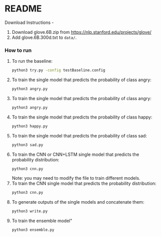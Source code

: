 # README 
Download Instructions -
1. Download glove.6B.zip from https://nlp.stanford.edu/projects/glove/
2. Add glove.6B.300d.txt to `data/`.

### How to run
1. To run the baseline:
   ```bash
   python3 try.py -config testBaseline.config
   ```
2. To train the single model that predicts the probability of class angry:
   ```bash
   python3 angry.py
   ```
3. To train the single model that predicts the probability of class angry:
   ```bash
   python3 angry.py
   ```
4. To train the single model that predicts the probability of class happy:
   ```bash
   python3 happy.py
   ```
5. To train the single model that predicts the probability of class sad:
   ```bash
   python3 sad.py
   ```
6. To train the CNN or CNN+LSTM single model that predicts the probability distribution:
   ```bash
   python3 cnn.py
   ```
   Note: you may need to modify the file to train different models.
7. To train the CNN single model that predicts the probability distribution:
   ```bash
   python3 cnn.py
   ```
8. To generate outputs of the single models and concatenate them:
   ```bash
   python3 write.py
   ```
9. To train the ensemble model"
   ```bash
   python3 ensemble.py
   ```
